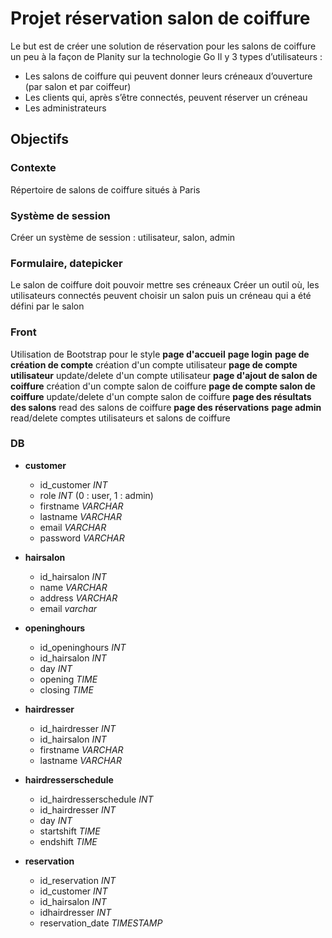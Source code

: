# Projet réservation salon de coiffure

Le but est de créer une solution de réservation pour les salons de coiffure un peu à la façon de Planity sur la technologie Go
Il y 3 types d’utilisateurs :

- Les salons de coiffure qui peuvent donner leurs créneaux d’ouverture (par salon et par coiffeur)
- Les clients qui, après s’être connectés, peuvent réserver un créneau
- Les administrateurs

## Objectifs

### Contexte

Répertoire de salons de coiffure situés à Paris

### Système de session

Créer un système de session : utilisateur, salon, admin

### Formulaire, datepicker

Le salon de coiffure doit pouvoir mettre ses créneaux
Créer un outil où, les utilisateurs connectés peuvent choisir un salon puis un créneau qui a été défini par le salon

### Front

Utilisation de Bootstrap pour le style
**page d'accueil**
**page login**
**page de création de compte** création d'un compte utilisateur
**page de compte utilisateur** update/delete d'un compte utilisateur
**page d'ajout de salon de coiffure** création d'un compte salon de coiffure
**page de compte salon de coiffure** update/delete d'un compte salon de coiffure
**page des résultats des salons** read des salons de coiffure
**page des réservations**
**page admin** read/delete comptes utilisateurs et salons de coiffure

### DB

- **customer**

  - id_customer _INT_
  - role _INT_ (0 : user, 1 : admin)
  - firstname _VARCHAR_
  - lastname _VARCHAR_
  - email _VARCHAR_
  - password _VARCHAR_

- **hairsalon**

  - id_hairsalon _INT_
  - name _VARCHAR_
  - address _VARCHAR_
  - email _varchar_

- **openinghours**

  - id_openinghours _INT_
  - id_hairsalon _INT_
  - day _INT_
  - opening _TIME_
  - closing _TIME_

- **hairdresser**

  - id_hairdresser _INT_
  - id_hairsalon _INT_
  - firstname _VARCHAR_
  - lastname _VARCHAR_

- **hairdresserschedule**

  - id_hairdresserschedule _INT_
  - id_hairdresser _INT_
  - day _INT_
  - startshift _TIME_
  - endshift _TIME_

- **reservation**
  - id_reservation _INT_
  - id_customer _INT_
  - id_hairsalon _INT_
  - idhairdresser _INT_
  - reservation_date _TIMESTAMP_

